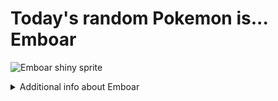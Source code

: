 # Today's random Pokemon is... Emboar

![Emboar shiny sprite](https://raw.githubusercontent.com/PokeAPI/sprites/master/sprites/pokemon/shiny/500.png)

<details>
<summary>Additional info about Emboar</summary>

| srpite type | image |
|------|------|
| back_default | ![Emboar back_default sprite](https://raw.githubusercontent.com/PokeAPI/sprites/master/sprites/pokemon/back/500.png) |
| back_shiny | ![Emboar back_shiny sprite](https://raw.githubusercontent.com/PokeAPI/sprites/master/sprites/pokemon/back/shiny/500.png) |
| front_default | ![Emboar front_default sprite](https://raw.githubusercontent.com/PokeAPI/sprites/master/sprites/pokemon/500.png) | </details>